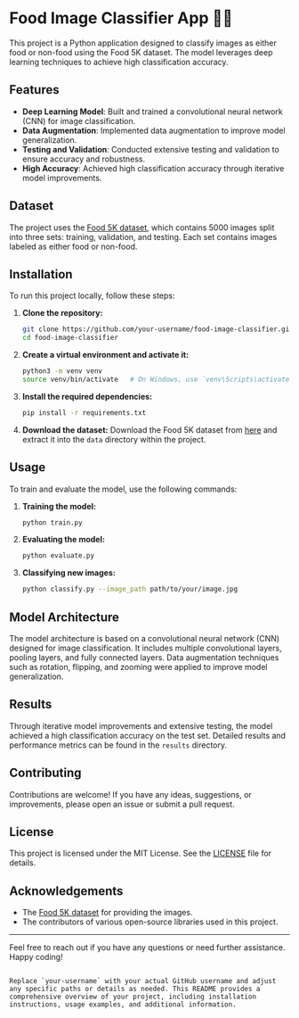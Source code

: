 # Food Image Classifier App 🍔🍎

This project is a Python application designed to classify images as either food or non-food using the Food 5K dataset. The model leverages deep learning techniques to achieve high classification accuracy.

## Features

- **Deep Learning Model**: Built and trained a convolutional neural network (CNN) for image classification.
- **Data Augmentation**: Implemented data augmentation to improve model generalization.
- **Testing and Validation**: Conducted extensive testing and validation to ensure accuracy and robustness.
- **High Accuracy**: Achieved high classification accuracy through iterative model improvements.

## Dataset

The project uses the [Food 5K dataset](http://foodcam.mobi/dataset/), which contains 5000 images split into three sets: training, validation, and testing. Each set contains images labeled as either food or non-food.

## Installation

To run this project locally, follow these steps:

1. **Clone the repository:**
   ```bash
   git clone https://github.com/your-username/food-image-classifier.git
   cd food-image-classifier


2. **Create a virtual environment and activate it:**
   ```bash
   python3 -m venv venv
   source venv/bin/activate   # On Windows, use `venv\Scripts\activate`
   ```

3. **Install the required dependencies:**
   ```bash
   pip install -r requirements.txt
   ```

4. **Download the dataset:**
   Download the Food 5K dataset from [here](http://foodcam.mobi/dataset/) and extract it into the `data` directory within the project.

## Usage

To train and evaluate the model, use the following commands:

1. **Training the model:**
   ```bash
   python train.py
   ```

2. **Evaluating the model:**
   ```bash
   python evaluate.py
   ```

3. **Classifying new images:**
   ```bash
   python classify.py --image_path path/to/your/image.jpg
   ```

## Model Architecture

The model architecture is based on a convolutional neural network (CNN) designed for image classification. It includes multiple convolutional layers, pooling layers, and fully connected layers. Data augmentation techniques such as rotation, flipping, and zooming were applied to improve model generalization.

## Results

Through iterative model improvements and extensive testing, the model achieved a high classification accuracy on the test set. Detailed results and performance metrics can be found in the `results` directory.

## Contributing

Contributions are welcome! If you have any ideas, suggestions, or improvements, please open an issue or submit a pull request.

## License

This project is licensed under the MIT License. See the [LICENSE](LICENSE) file for details.

## Acknowledgements

- The [Food 5K dataset](http://foodcam.mobi/dataset/) for providing the images.
- The contributors of various open-source libraries used in this project.

---

Feel free to reach out if you have any questions or need further assistance. Happy coding!
```

Replace `your-username` with your actual GitHub username and adjust any specific paths or details as needed. This README provides a comprehensive overview of your project, including installation instructions, usage examples, and additional information.
